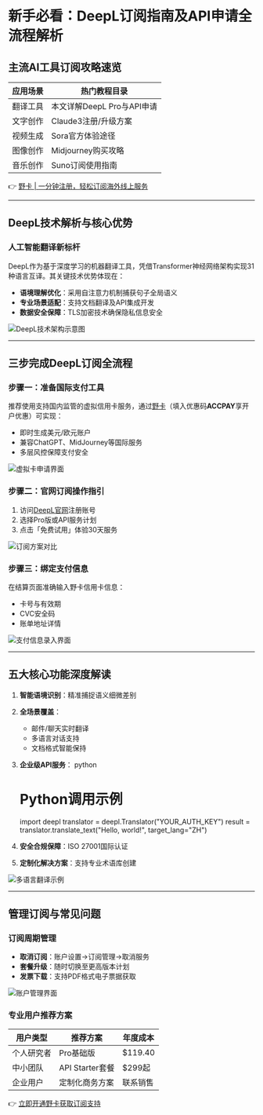 # 新手必看：DeepL订阅指南及API申请全流程解析

## 主流AI工具订阅攻略速览
| 应用场景       | 热门教程目录                     |
|----------------|----------------------------------|
| 翻译工具       | 本文详解DeepL Pro与API申请      |
| 文字创作       | Claude3注册/升级方案            |
| 视频生成       | Sora官方体验途径                |
| 图像创作       | Midjourney购买攻略              |
| 音乐创作       | Suno订阅使用指南                |

👉 [野卡 | 一分钟注册，轻松订阅海外线上服务](https://bbtdd.com/yeka)

---

## DeepL技术解析与核心优势
### 人工智能翻译新标杆
DeepL作为基于深度学习的机器翻译工具，凭借Transformer神经网络架构实现31种语言互译。其关键技术优势体现在：
- **语境理解优化**：采用自注意力机制捕获句子全局语义
- **专业场景适配**：支持文档翻译及API集成开发
- **数据安全保障**：TLS加密技术确保隐私信息安全

![DeepL技术架构示意图](https://bbtdd.com/wp-content/uploads/img/4012042805335.webp)

---

## 三步完成DeepL订阅全流程
### 步骤一：准备国际支付工具
推荐使用支持国内监管的虚拟信用卡服务，通过[野卡](https://bbtdd.com/yeka)（填入优惠码**ACCPAY**享开户优惠）可实现：
- 即时生成美元/欧元账户
- 兼容ChatGPT、MidJourney等国际服务
- 多层风控保障支付安全

![虚拟卡申请界面](https://bbtdd.com/wp-content/uploads/img/673996419203113.webp)

### 步骤二：官网订阅操作指引
1. 访问[DeepL官网](https://www.deepl.com)注册账号
2. 选择Pro版或API服务计划
3. 点击「免费试用」体验30天服务

![订阅方案对比](https://bbtdd.com/wp-content/uploads/img/998297466.webp)

### 步骤三：绑定支付信息
在结算页面准确输入野卡信用卡信息：
- 卡号与有效期
- CVC安全码
- 账单地址详情

![支付信息录入界面](https://bbtdd.com/wp-content/uploads/img/191792156839687.webp)

---

## 五大核心功能深度解读
1. **智能语境识别**：精准捕捉语义细微差别
2. **全场景覆盖**：
   - 邮件/聊天实时翻译
   - 多语言对话支持
   - 文档格式智能保持
3. **企业级API服务**：
   python
   # Python调用示例
   import deepl
   translator = deepl.Translator("YOUR_AUTH_KEY")
   result = translator.translate_text("Hello, world!", target_lang="ZH")
   
4. **安全合规保障**：ISO 27001国际认证
5. **定制化解决方案**：支持专业术语库创建

![多语言翻译示例](https://bbtdd.com/wp-content/uploads/img/13432313.webp)

---

## 管理订阅与常见问题
### 订阅周期管理
- **取消订阅**：账户设置→订阅管理→取消服务
- **套餐升级**：随时切换至更高版本计划
- **发票下载**：支持PDF格式电子票据获取

![账户管理界面](https://bbtdd.com/wp-content/uploads/img/2789064298570.webp)

### 专业用户推荐方案
| 用户类型       | 推荐方案         | 年度成本    |
|----------------|------------------|------------|
| 个人研究者     | Pro基础版        | $119.40    |
| 中小团队       | API Starter套餐 | $299起     |
| 企业用户       | 定制化商务方案   | 联系销售   |

👉 [立即开通野卡获取订阅支持](https://bbtdd.com/yeka)